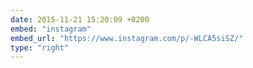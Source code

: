 ```yaml
---
date: 2015-11-21 15:20:09 +0200
embed: "instagram"
embed_url: "https://www.instagram.com/p/-WLCA5siSZ/"
type: "right"
---
```

